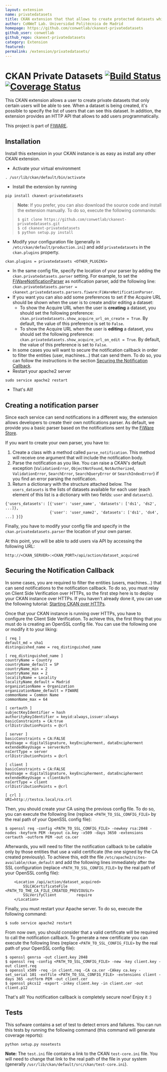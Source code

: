 ```yaml
---
layout: extension
name: privatedatasets
title: CKAN extension that that allows to create protected datasets which can be accessed by a list of users included in an access list
author: CoNWeT Lab. Universidad Politécnica de Madrid
homepage: https://github.com/conwetlab/ckanext-privatedatasets
github_user: conwetlab
github_repo: ckanext-privatedatasets
category: Extension
featured: 
permalink: /extension/privatedatasets/
---
```



CKAN Private Datasets [![Build Status](https://travis-ci.org/conwetlab/ckanext-privatedatasets.svg?branch=master)](https://travis-ci.org/conwetlab/ckanext-privatedatasets) [![Coverage Status](https://coveralls.io/repos/github/conwetlab/ckanext-privatedatasets/badge.svg?branch=master)](https://coveralls.io/github/conwetlab/ckanext-privatedatasets?branch=develop)
===========================================================================================================================================================================================================================================================================================================================================================================

This CKAN extension allows a user to create private datasets that only
certain users will be able to see. When a dataset is being created, it's
possible to specify the list of users that can see this dataset. In
addition, the extension provides an HTTP API that allows to add users
programmatically.

This project is part of [FIWARE](http://www.fiware.org).

Installation
------------

Install this extension in your CKAN instance is as easy as install any
other CKAN extension.

-   Activate your virtual environment

<!-- -->

    . /usr/lib/ckan/default/bin/activate

-   Install the extension by running

<!-- -->

    pip install ckanext-privatedatasets

> **Note**: If you prefer, you can also download the source code and
> install the extension manually. To do so, execute the following
> commands:
>
>     $ git clone https://github.com/conwetlab/ckanext-privatedatasets.git
>     $ cd ckanext-privatedatasets
>     $ python setup.py install

-   Modify your configuration file (generally in
    `/etc/ckan/default/production.ini`) and add `privatedatasets` in the
    `ckan.plugins` property.

<!-- -->

    ckan.plugins = privatedatasets <OTHER_PLUGINS>

-   In the same config file, specify the location of your parser by
    adding the `ckan.privatedatasets.parser` setting. For example, to
    set the
    [FiWareNotificationParser](https://github.com/conwetlab/ckanext-privatedatasets/blob/master/ckanext/privatedatasets/parsers/fiware.py)
    as notification parser, add the following line:
    `ckan.privatedatasets.parser = ckanext.privatedatasets.parsers.fiware:FiWareNotificationParser`.
-   If you want you can also add some preferences to set if the Acquire
    URL should be shown when the user is to create and/or editing a
    dataset:
    -   To show the Acquire URL when the user is **creating** a dataset,
        you should set the following preference:
        `ckan.privatedatasets.show_acquire_url_on_create = True`. By
        default, the value of this preference is set to `False`.
    -   To show the Acquire URL when the user is **editing** a dataset,
        you should set the following preference:
        `ckan.privatedatasets.show_acquire_url_on_edit = True`. By
        default, the value of this preference is set to `False`.
-   In some cases you will want to secure the notification callback in
    order to filter the entities (user, machines...) that can send them.
    To do so, you can follow the instructions in the section [Securing
    the Notification Callback](#securing-the-notification-callback).
-   Restart your apache2 server

<!-- -->

    sudo service apache2 restart

-   That's All!

Creating a notification parser
------------------------------

Since each service can send notifications in a different way, the
extension allows developers to create their own notifications parser. As
default, we provide you a basic parser based on the notifications sent
by the [FiWare Store](https://github.com/conwetlab/wstore/).

If you want to create your own parser, you have to:

1.  Create a class with a method called `parse_notification`. This
    method will receive one argument that will include the notification
    body.
2.  Parse the notification as you like. You can raise a CKAN's default
    exception (`ValidationError`, `ObjectNotFound`, `NotAuthorized`,
    `ValidationError`, `SearchError`, `SearchQueryError` or
    `SearchIndexError`) if you find an error parsing the notification.
3.  Return a dictionary with the structure attached below. The
    `users_datasets` is the lists of datasets available for each user
    (each element of this list is a dictionary with two fields: `user`
    and `datasets`).

<!-- -->

    {'users_datasets': [{'user': 'user_name', 'datasets': ['ds1', 'ds2', ...]},
                        {'user': 'user_name2', 'datasets': ['ds1', 'ds4', ...] }]}

Finally, you have to modify your config file and specify in the
`ckan.privatedatasets.parser` the location of your own parser.

At this point, you will be able to add users via API by accessing the
following URL:

    http://<CKAN_SERVER>:<CKAN_PORT>/api/action/dataset_acquired

Securing the Notification Callback
----------------------------------

In some cases, you are required to filter the entities (users,
machines...) that can send notifications to the notification callback.
To do so, you must relay on Client Side Verification over HTTPs, so the
first step here is to deploy your CKAN instance over HTTPs. If you
haven't already done it, you can use the following tutorial: [Starting
CKAN over
HTTPs](https://github.com/conwetlab/ckanext-oauth2/wiki/Starting-CKAN-over-HTTPs).

Once that your CKAN instance is running over HTTPs, you have to
configure the Client Side Verification. To achieve this, the first thing
that you must do is creating an OpenSSL config file. You can use the
following one or modify it to your liking:

    [ req ]
    default_md = sha1
    distinguished_name = req_distinguished_name

    [ req_distinguished_name ]
    countryName = Country
    countryName_default = SP
    countryName_min = 2
    countryName_max = 2
    localityName = Locality
    localityName_default = Madrid
    organizationName = Organization
    organizationName_default = FIWARE
    commonName = Common Name
    commonName_max = 64

    [ certauth ]
    subjectKeyIdentifier = hash
    authorityKeyIdentifier = keyid:always,issuer:always
    basicConstraints = CA:true
    crlDistributionPoints = @crl

    [ server ]
    basicConstraints = CA:FALSE
    keyUsage = digitalSignature, keyEncipherment, dataEncipherment
    extendedKeyUsage = serverAuth
    nsCertType = server
    crlDistributionPoints = @crl

    [ client ]
    basicConstraints = CA:FALSE
    keyUsage = digitalSignature, keyEncipherment, dataEncipherment
    extendedKeyUsage = clientAuth
    nsCertType = client
    crlDistributionPoints = @crl

    [ crl ]
    URI=http://testca.local/ca.crl

Then, you should create your CA using the previous config file. To do
so, you can execute the following line (replace
`<PATH_TO_SSL_CONFIG_FILE>` by the real path of your OpenSSL config
file):

    $ openssl req -config <PATH_TO_SSL_CONFIG_FILE> -newkey rsa:2048 -nodes -keyform PEM -keyout ca.key -x509 -days 3650 -extensions certauth -outform PEM -out ca.cer

Afterwards, you will need to filter the notification callback to be
callable only by those entities that use a valid certificate (the one
signed by the CA created previously). To achieve this, edit the file
`/etc/apache2/sites-available/ckan_default` and add the following lines
immediately after the SSL configuration (replace
`<PATH_TO_SSL_CONFIG_FILE>` by the real path of your OpenSSL config
file):

        <Location /api/action/dataset_acquired>
            SSLCACertificateFile    <PATH_TO_THE_CA_FILE_CREATED_PREVIOUSLY>
            SSLVerifyClient         require
        </Location>

Finally, you must restart your Apache server. To do so, execute the
following command:

    $ sudo service apache2 restart

From now own, you should consider that a valid certificate will be
required to call the notification callback. To generate a new
certificate you can execute the following lines (replace
`<PATH_TO_SSL_CONFIG_FILE>` by the real path of your OpenSSL config
file):

    $ openssl genrsa -out client.key 2048
    $ openssl req -config <PATH_TO_SSL_CONFIG_FILE> -new -key client.key -out client.req
    $ openssl x509 -req -in client.req -CA ca.cer -CAkey ca.key -set_serial 101 -extfile <PATH_TO_SSL_CONFIG_FILE> -extensions client -days 365 -outform PEM -out client.cer
    $ openssl pkcs12 -export -inkey client.key -in client.cer -out client.p12

That's all! You notification callback is completely secure now! Enjoy it
:)

Tests
-----

This sofware contains a set of test to detect errors and failures. You
can run this tests by running the following command (this command will
generate coverage reports):

    python setup.py nosetests

**Note:** The `test.ini` file contains a link to the CKAN
`test-core.ini` file. You will need to change that link to the real path
of the file in your system (generally
`/usr/lib/ckan/default/src/ckan/test-core.ini`).

